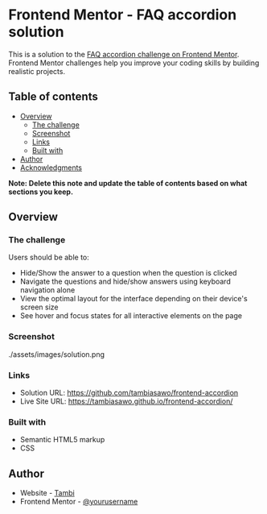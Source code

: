 # Frontend Mentor - FAQ accordion solution

This is a solution to the [FAQ accordion challenge on Frontend Mentor](https://www.frontendmentor.io/challenges/faq-accordion-wyfFdeBwBz). Frontend Mentor challenges help you improve your coding skills by building realistic projects.

## Table of contents

- [Overview](#overview)
  - [The challenge](#the-challenge)
  - [Screenshot](#screenshot)
  - [Links](#links)
  - [Built with](#built-with)
- [Author](#author)
- [Acknowledgments](#acknowledgments)

**Note: Delete this note and update the table of contents based on what sections you keep.**

## Overview

### The challenge

Users should be able to:

- Hide/Show the answer to a question when the question is clicked
- Navigate the questions and hide/show answers using keyboard navigation alone
- View the optimal layout for the interface depending on their device's screen size
- See hover and focus states for all interactive elements on the page

### Screenshot

./assets/images/solution.png

### Links

- Solution URL: https://github.com/tambiasawo/frontend-accordion
- Live Site URL: https://tambiasawo.github.io/frontend-accordion/

### Built with

- Semantic HTML5 markup
- CSS

## Author

- Website - [Tambi](https://www.tambiasawo.com)
- Frontend Mentor - [@yourusername](https://www.frontendmentor.io/profile/yourusername)
